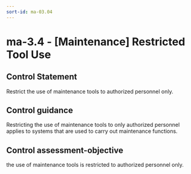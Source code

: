 ```yaml
---
sort-id: ma-03.04
---
```


# ma-3.4 - \[Maintenance\] Restricted Tool Use

## Control Statement

Restrict the use of maintenance tools to authorized personnel only.

## Control guidance

Restricting the use of maintenance tools to only authorized personnel applies to systems that are used to carry out maintenance functions.

## Control assessment-objective

the use of maintenance tools is restricted to authorized personnel only.
